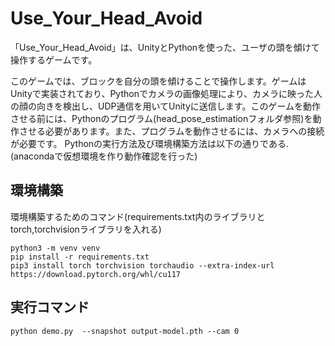 # Use_Your_Head_Avoid
「Use_Your_Head_Avoid」は、UnityとPythonを使った、ユーザの頭を傾けて操作するゲームです。

このゲームでは、ブロックを自分の頭を傾けることで操作します。ゲームはUnityで実装されており、Pythonでカメラの画像処理により、カメラに映った人の顔の向きを検出し、UDP通信を用いてUnityに送信します。このゲームを動作させる前には、Pythonのプログラム(head_pose_estimationフォルダ参照)を動作させる必要があります。また、プログラムを動作させるには、カメラへの接続が必要です。
Pythonの実行方法及び環境構築方法は以下の通りである.(anacondaで仮想環境を作り動作確認を行った)

## 環境構築
環境構築するためのコマンド(requirements.txt内のライブラリとtorch,torchvisionライブラリを入れる)
```
python3 -m venv venv
pip install -r requirements.txt 
pip3 install torch torchvision torchaudio --extra-index-url https://download.pytorch.org/whl/cu117
```
## 実行コマンド
```
python demo.py  --snapshot output-model.pth --cam 0
```
